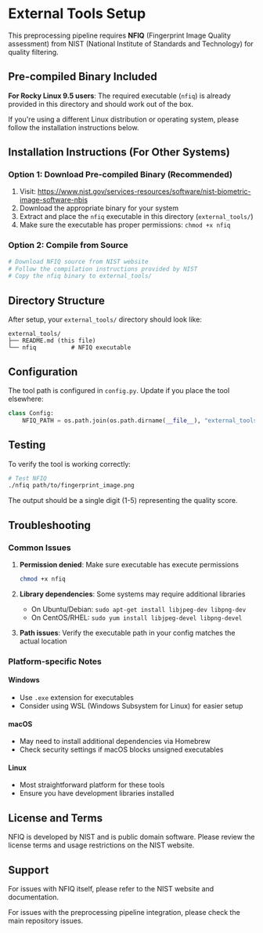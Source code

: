 # External Tools Setup

This preprocessing pipeline requires **NFIQ** (Fingerprint Image Quality assessment) from NIST (National Institute of Standards and Technology) for quality filtering.

## Pre-compiled Binary Included

**For Rocky Linux 9.5 users**: The required executable (`nfiq`) is already provided in this directory and should work out of the box.

If you're using a different Linux distribution or operating system, please follow the installation instructions below.

## Installation Instructions (For Other Systems)

### Option 1: Download Pre-compiled Binary (Recommended)

1. Visit: https://www.nist.gov/services-resources/software/nist-biometric-image-software-nbis
2. Download the appropriate binary for your system
3. Extract and place the `nfiq` executable in this directory (`external_tools/`)
4. Make sure the executable has proper permissions: `chmod +x nfiq`

### Option 2: Compile from Source

```bash
# Download NFIQ source from NIST website
# Follow the compilation instructions provided by NIST
# Copy the nfiq binary to external_tools/
```

## Directory Structure

After setup, your `external_tools/` directory should look like:

```
external_tools/
├── README.md (this file)
└── nfiq          # NFIQ executable
```

## Configuration

The tool path is configured in `config.py`. Update if you place the tool elsewhere:

```python
class Config:
    NFIQ_PATH = os.path.join(os.path.dirname(__file__), "external_tools", "nfiq")
```

## Testing

To verify the tool is working correctly:

```bash
# Test NFIQ
./nfiq path/to/fingerprint_image.png
```

The output should be a single digit (1-5) representing the quality score.

## Troubleshooting

### Common Issues

1. **Permission denied**: Make sure executable has execute permissions
   ```bash
   chmod +x nfiq
   ```

2. **Library dependencies**: Some systems may require additional libraries
   - On Ubuntu/Debian: `sudo apt-get install libjpeg-dev libpng-dev`
   - On CentOS/RHEL: `sudo yum install libjpeg-devel libpng-devel`

3. **Path issues**: Verify the executable path in your config matches the actual location

### Platform-specific Notes

#### Windows
- Use `.exe` extension for executables
- Consider using WSL (Windows Subsystem for Linux) for easier setup

#### macOS  
- May need to install additional dependencies via Homebrew
- Check security settings if macOS blocks unsigned executables

#### Linux
- Most straightforward platform for these tools
- Ensure you have development libraries installed

## License and Terms

NFIQ is developed by NIST and is public domain software. Please review the license terms and usage restrictions on the NIST website.

## Support

For issues with NFIQ itself, please refer to the NIST website and documentation.

For issues with the preprocessing pipeline integration, please check the main repository issues.